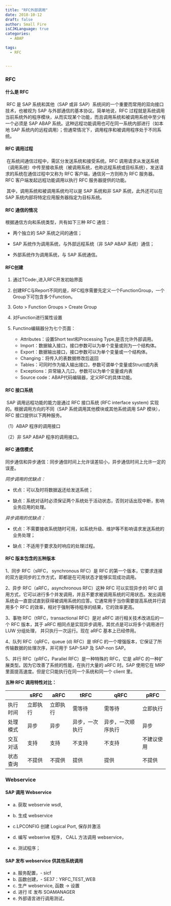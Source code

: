```yaml
---
title: "RFC外部调用"
date: 2018-10-12
draft: false
author: Small Fire
isCJKLanguage: true
categories: 
  - ABAP

tags: 
  - RFC


---
```


### RFC

#### 什么是 RFC

​	RFC 是 SAP 系统和其他（SAP 或非 SAP）系统间的一个重要而常用的双向接口技术，也被视为 SAP 与外部通信的基本协议。简单地说，RFC 过程就是系统调用当前系统外的程序模块，从而实现某个功能，而且调用系统和被调用系统中至少有一个必须是 SAP ABAP 系统。这种远程功能调用也可在同一系统内部进行（如本地 SAP 系统内的远程调用）；但通常情况下，调用程序和被调用程序处于不同系统。

#### RFC 调用过程

​	在系统间通信过程中，需区分发送系统和接受系统。RFC 调用请求从发送系统（调用系统）中传至接收系统（被调用系统，也称远程系统或目标系统），发送请求的系统在通信过程中又称为 RFC 客户端，通信另一方则称为 RFC 服务器。RFC 客户端发起远程功能调用以执行 RFC 服务器提供的功能。

​	其中，调用系统和被调用系统均可以是 SAP 系统和非 SAP 系统，此外还可以在 SAP 系统内部将特定应用服务器指定为目标系统。

#### RFC 通信的情况

根据通信方向和系统类型，共有如下三种 RFC 通信：

- 两个独立的 SAP 系统之间的通信；

- SAP 系统作为调用系统，与外部远程系统（非 SAP ABAP 系统）通信； 

- 外部系统作为调用系统，与 SAP 系统通信。

#### RFC创建

1. 通过TCode:<SE37>,进入RFC开发初始界面

2. 创建RFC与Report不同的是，RFC程序需要先定义一个FunctionGroup，一个Group下可包含多个Function。

3. Goto > Function Groups > Create Group

4. 对Function进行属性设置

5. Functino编辑器分为七个页面：
   - Attributes：设置Short text和Processing Type,是否允许外部调用。
   - Import：数据输入接口，接口参数可以为单个变量或则为一个结构体。
   - Export：数据输出接口，接口参数可以为单个变量或一个结构体。
   - Changing：将传入的表数据修改后返回
   - Tables：可同时作为输入输出接口，参数可谓单个变量或Struct或内表
   - Exceptions：异常输入几口，参数可以为单个变量或内表
   - Source code：ABAP代码编辑器，定义RFC的具体功能。

#### RFC 接口系统

​	SAP 调用远程功能的能力是通过 RFC 接口系统 (RFC interface system) 实现的。根据调用方向的不同（SAP 系统调用其他模块或其他系统调用 SAP 模块），RFC 接口提供以下两种服务。

（1）ABAP 程序的调用接口

（2）非 SAP ABAP 程序的调用接口。

#### RFC 通信模式

同步通信和异步通信：同步通信时间上允许误差较小，异步通信时间上允许一定的误差。 

*同步调用的优缺点：*

- 优点：可以及时将数据返还给发送系统；

- 缺点：系统对话时必须保证两个系统处于活动状态，否则对话出现中断，影响业务应用的处理。

*异步调用的优缺点：*

- 优点：不需要接收系统随时可用，如系统升级、维护等不影响请求发送系统的业务处理；

- 缺点：不适用于要求及时响应的处理过程。

 

#### RFC 版本包含的五种版本

1、同步 RFC（sRFC， synchronous RFC）是 RFC 的第一个版本，它要求连接的双方是同步的工作方式，即都是在可用状态才能够实现成功调用。

2、异步 RFC（aRFC，asynchronous RFC）这种 RFC 可以实现异步的 RFC 调用方式，它可以进行多个并发调用，并且不要求被调用系统的可用状态。发出调用系统会一直尝试直到获得被调用系统的应答。它通常用于当你需要提高系统并行调用多个 RFC 的效率，相对于强制等待程序的结果，它的效率更高。

3、事物 RFC（tRFC，transactional RFC）是对 aRFC 进行相关技术改进后的一个 RFC 版本，其于 aRFC 相同点是实现异步调用，其优点是可以将多个调用进行 LUW 分组处理， 并只执行一次运行。现在 aRFC 基本上已经停用。

4、队列 RFC（qRFC，queue (d) RFC）是 tRFC 的一个增强版本，它保证了所传输数据的处理次序，并可用于 SAP-SAP 及 SAP-non SAP。

5、并行 RFC（pRFC，Parallel RFC）是一种特殊的 RFC，它是 aRFC 的一种扩展类型。因为它改善了系统的性能，在执行大量的 aRFC 时。SAP 使用它在 MRP 里面提高速度。但是它只能执行在同一个系统和同一个 client 里。

**五种 RFC 调用特性对比：**

|          | sRFC     | aRFC     | tRFC           | qRFC               | pRFC       |
| -------- | -------- | -------- | -------------- | ------------------ | ---------- |
| 执行时间 | 立即执行 | 立即执行 | 需等待         | 需等待             | 立即执行   |
| 处理模式 | 异步     | 异步     | 异步，一次执行 | 异步，一次顺序执行 | 异步       |
| 交互对话 | 支持     | 支持     | 不支持         | 不支持             | 不建议使用 |
| 状态查询 | 不提供   | 不提供   | 提供           | 提供               | 不提供     |

 

### Webservice

#### SAP 调用 Webservice

- a. 获取 webservie wsdl,

- b. 生成 webservice

- c.LPCONFIG 创建 Logical Port, 保存并激活

- d. 编写 webserive 程序，
  CALL 方法调用 webservice，

- e. 测试程序；

#### SAP 发布 webservice 供其他系统调用

- a. 服务配置，- sicf
- b. 函数创建，- SE37：YRFC_TEST_WEB 
- c. 生产 webservice, 函数 -> 设置
- d. 进行 IE 发布 SOAMANAGER 
- e. 外部语言进行调用测试，

 

